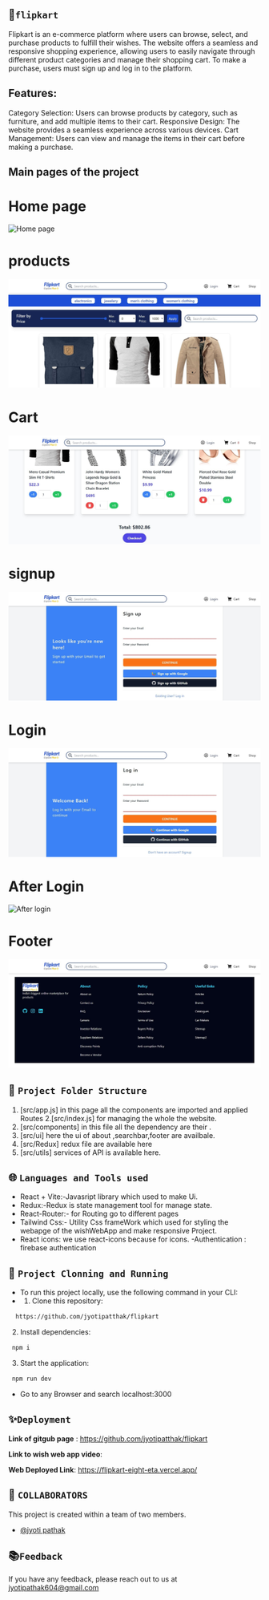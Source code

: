 ## 💫`flipkart`
  Flipkart is an e-commerce platform where users can browse, select, and purchase products to fulfill their wishes. The website offers a seamless and responsive shopping experience, allowing users to easily navigate through different product categories and manage their shopping cart. To make a purchase, users must sign up and log in to the platform.

## Features:

Category Selection: Users can browse products by category, such as furniture, and add multiple items to their cart.
Responsive Design: The website provides a seamless experience across various devices.
Cart Management: Users can view and manage the items in their cart before making a purchase.

## Main pages of the project

# Home page
![Home page](./src/assets/home1.jpg)

# products
![products page](./src/assets/product.jpg)

# Cart
![Cart](./src/assets/cart.jpg)

# signup
![Signup](./src/assets/signup.jpg)

# Login
![Login](./src/assets/login.jpg)

# After Login
![After login](./src/assets/profile.jpg)

# Footer
![Footer](./src/assets/footer.jpg)


##  🌿 `Project Folder Structure`
1. [src/app.js]  in this page all the components are imported and applied Routes
2.[src/index.js]  for managing the whole the website.
3. [src/components]  in this file all the dependency are their .
4. [src/ui] here the ui of about ,searchbar,footer are availbale.
5. [src/Redux] redux file are available here
6. [src/utils] services of API  is available here.


## 🌐 `Languages and Tools used`
  - React + Vite:-Javasript library which used to make Ui.
  - Redux:-Redux is state management tool for manage state.
  - React-Router:- for Routing go to different pages
  - Tailwind Css:- Utility Css frameWork which used for styling the webapge of the wishWebApp and make responsive Project.
  - React icons: we use react-icons because for icons.
  -Authentication : firebase authentication 


## 🔧 `Project Clonning and Running`
- To run this project locally, use the following command in your CLI:
- 1. Clone this repository:

```bash
  https://github.com/jyotipatthak/flipkart
```

2. Install dependencies:

```bash
 npm i
```

3. Start the application:

```bash
 npm run dev
```
- Go to any Browser and search localhost:3000

## ✨`Deployment`

**Link of gitgub page** : https://github.com/jyotipatthak/flipkart

**Link to wish web app video**: 

**Web Deployed Link**: https://flipkart-eight-eta.vercel.app/ 



## 🎋 `COLLABORATORS`
This project is created within a team of two members.
- [@jyoti pathak](https://github.com/jyotipatthak)

##  📚`Feedback`

If you have any feedback, please reach out to us at jyotipathak604@gmail.com